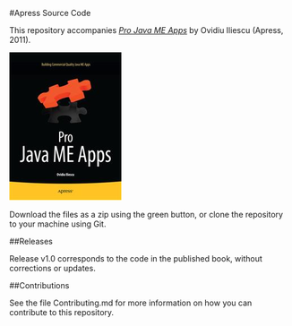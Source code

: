 #Apress Source Code

This repository accompanies [*Pro Java ME Apps*](http://www.apress.com/9781430233275) by Ovidiu Iliescu (Apress, 2011).

![Cover image](9781430233275.jpg)

Download the files as a zip using the green button, or clone the repository to your machine using Git.

##Releases

Release v1.0 corresponds to the code in the published book, without corrections or updates.

##Contributions

See the file Contributing.md for more information on how you can contribute to this repository.
